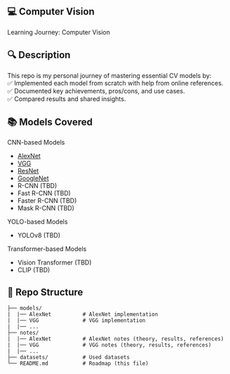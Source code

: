 ## 💻 Computer Vision <br />
Learning Journey: Computer Vision

## 🔍 Description <br />
This repo is my personal journey of mastering essential CV models by: <br />
✅ Implemented each model from scratch with help from online references. <br />
✅ Documented key achievements, pros/cons, and use cases. <br />
✅ Compared results and shared insights.

## 📚 Models Covered <br />
CNN-based Models
- [AlexNet](https://github.com/khchu93/ComputerVision/blob/main/notes/AlexNet.md)
- [VGG](https://github.com/khchu93/ComputerVision/blob/main/notes/VGG.md)
- [ResNet](https://github.com/khchu93/ComputerVision/blob/main/notes/ResNet.md)
- [GoogleNet](https://github.com/khchu93/ComputerVision/blob/main/notes/GoogLeNet.md)
- R-CNN (TBD)
- Fast R-CNN (TBD)
- Faster R-CNN (TBD)
- Mask R-CNN (TBD)

YOLO-based Models
- YOLOv8 (TBD)

Transformer-based Models
- Vision Transformer (TBD)
- CLIP (TBD)

## 📂 Repo Structure

```
├── models/
|  |── AlexNet          # AlexNet implementation
|  |── VGG              # VGG implementation
|  |── ...               
├── notes/          
|  |── AlexNet          # AlexNet notes (theory, results, references)
|  |── VGG              # VGG notes (theory, results, references)
|  |── ...               
├── datasets/           # Used datasets
└── README.md           # Roadmap (this file)
```
